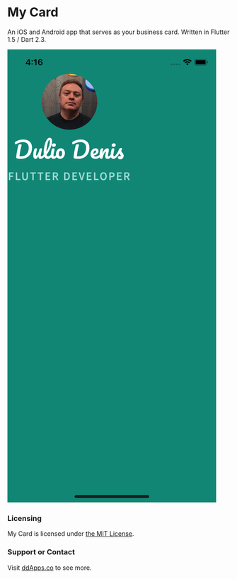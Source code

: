 # My Card
An iOS and Android app that serves as your business card. Written in Flutter 1.5 / Dart 2.3. 

![](art/screenshot/mycard_02.png?raw=true) 

### Licensing
My Card is licensed under [the MIT License](LICENSE).

### Support or Contact
Visit [ddApps.co](http://ddapps.co) to see more.

